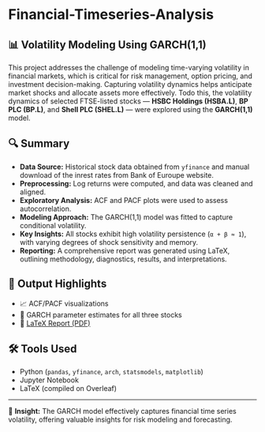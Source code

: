 # Financial-Timeseries-Analysis
## 📊 Volatility Modeling Using GARCH(1,1)
This project addresses the challenge of modeling time-varying volatility in financial markets, which is critical for risk management, option pricing, and investment decision-making.
Capturing volatility dynamics helps anticipate market shocks and allocate assets more effectively.
Todo this, the volatility dynamics of selected FTSE-listed stocks — **HSBC Holdings (HSBA.L)**, **BP PLC (BP.L)**, and **Shell PLC (SHEL.L)** —  were explored using the **GARCH(1,1)** model.

## 🔍 Summary
- **Data Source:** Historical stock data obtained from `yfinance` and manual download of the inrest rates from Bank of Euroupe website.
- **Preprocessing:** Log returns were computed, and data was cleaned and aligned.
- **Exploratory Analysis:** ACF and PACF plots were used to assess autocorrelation.
- **Modeling Approach:** The GARCH(1,1) model was fitted to capture conditional volatility.
- **Key Insights:** All stocks exhibit high volatility persistence (`α + β ≈ 1`), with varying degrees of shock sensitivity and memory.
- **Reporting:** A comprehensive report was generated using LaTeX, outlining methodology, diagnostics, results, and interpretations.

## 📁 Output Highlights
- 📈 ACF/PACF visualizations
- 🧮 GARCH parameter estimates for all three stocks
- 📄 [LaTeX Report (PDF)](link-to-pdf) 

## 🛠 Tools Used
- Python (`pandas`, `yfinance`, `arch`, `statsmodels`, `matplotlib`)
- Jupyter Notebook
- LaTeX (compiled on Overleaf)

---

📌 **Insight:** The GARCH model effectively captures financial time series volatility, offering valuable insights for risk modeling and forecasting.
